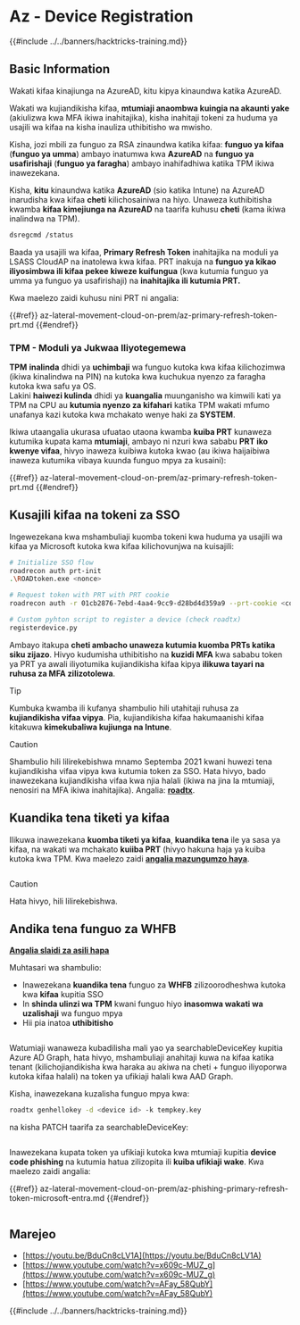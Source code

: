 # Az - Device Registration

{{#include ../../banners/hacktricks-training.md}}

## Basic Information

Wakati kifaa kinajiunga na AzureAD, kitu kipya kinaundwa katika AzureAD.

Wakati wa kujiandikisha kifaa, **mtumiaji anaombwa kuingia na akaunti yake** (akiulizwa kwa MFA ikiwa inahitajika), kisha inahitaji tokeni za huduma ya usajili wa kifaa na kisha inauliza uthibitisho wa mwisho.

Kisha, jozi mbili za funguo za RSA zinaundwa katika kifaa: **funguo ya kifaa** (**funguo ya umma**) ambayo inatumwa kwa **AzureAD** na **funguo ya usafirishaji** (**funguo ya faragha**) ambayo inahifadhiwa katika TPM ikiwa inawezekana.

Kisha, **kitu** kinaundwa katika **AzureAD** (sio katika Intune) na AzureAD inarudisha kwa kifaa **cheti** kilichosainiwa na hiyo. Unaweza kuthibitisha kwamba **kifaa kimejiunga na AzureAD** na taarifa kuhusu **cheti** (kama ikiwa inalindwa na TPM).
```bash
dsregcmd /status
```
Baada ya usajili wa kifaa, **Primary Refresh Token** inahitajika na moduli ya LSASS CloudAP na inatolewa kwa kifaa. PRT inakuja na **funguo ya kikao iliyosimbwa ili kifaa pekee kiweze kuifungua** (kwa kutumia funguo ya umma ya funguo ya usafirishaji) na **inahitajika ili kutumia PRT.**

Kwa maelezo zaidi kuhusu nini PRT ni angalia:

{{#ref}}
az-lateral-movement-cloud-on-prem/az-primary-refresh-token-prt.md
{{#endref}}

### TPM - Moduli ya Jukwaa Iliyotegemewa

**TPM** **inalinda** dhidi ya **uchimbaji** wa funguo kutoka kwa kifaa kilichozimwa (ikiwa kinalindwa na PIN) na kutoka kwa kuchukua nyenzo za faragha kutoka kwa safu ya OS.\
Lakini **haiwezi kulinda** dhidi ya **kuangalia** muunganisho wa kimwili kati ya TPM na CPU au **kutumia nyenzo za kifahari** katika TPM wakati mfumo unafanya kazi kutoka kwa mchakato wenye haki za **SYSTEM**.

Ikiwa utaangalia ukurasa ufuatao utaona kwamba **kuiba PRT** kunaweza kutumika kupata kama **mtumiaji**, ambayo ni nzuri kwa sababu **PRT iko kwenye vifaa**, hivyo inaweza kuibiwa kutoka kwao (au ikiwa haijaibiwa inaweza kutumika vibaya kuunda funguo mpya za kusaini):

{{#ref}}
az-lateral-movement-cloud-on-prem/az-primary-refresh-token-prt.md
{{#endref}}

## Kusajili kifaa na tokeni za SSO

Ingewezekana kwa mshambuliaji kuomba tokeni kwa huduma ya usajili wa kifaa ya Microsoft kutoka kwa kifaa kilichovunjwa na kuisajili:
```bash
# Initialize SSO flow
roadrecon auth prt-init
.\ROADtoken.exe <nonce>

# Request token with PRT with PRT cookie
roadrecon auth -r 01cb2876-7ebd-4aa4-9cc9-d28bd4d359a9 --prt-cookie <cookie>

# Custom pyhton script to register a device (check roadtx)
registerdevice.py
```
Ambayo itakupa **cheti ambacho unaweza kutumia kuomba PRTs katika siku zijazo**. Hivyo kudumisha uthibitisho na **kuzidi MFA** kwa sababu token ya PRT ya awali iliyotumika kujiandikisha kifaa kipya **ilikuwa tayari na ruhusa za MFA zilizotolewa**.

> [!TIP]
> Kumbuka kwamba ili kufanya shambulio hili utahitaji ruhusa za **kujiandikisha vifaa vipya**. Pia, kujiandikisha kifaa hakumaanishi kifaa kitakuwa **kimekubaliwa kujiunga na Intune**.

> [!CAUTION]
> Shambulio hili lilirekebishwa mnamo Septemba 2021 kwani huwezi tena kujiandikisha vifaa vipya kwa kutumia token za SSO. Hata hivyo, bado inawezekana kujiandikisha vifaa kwa njia halali (ikiwa na jina la mtumiaji, nenosiri na MFA ikiwa inahitajika). Angalia: [**roadtx**](https://github.com/carlospolop/hacktricks-cloud/blob/master/pentesting-cloud/azure-security/az-lateral-movement-cloud-on-prem/az-roadtx-authentication.md).

## Kuandika tena tiketi ya kifaa

Ilikuwa inawezekana **kuomba tiketi ya kifaa**, **kuandika tena** ile ya sasa ya kifaa, na wakati wa mchakato **kuiiba PRT** (hivyo hakuna haja ya kuiba kutoka kwa TPM. Kwa maelezo zaidi [**angalia mazungumzo haya**](https://youtu.be/BduCn8cLV1A).

<figure><img src="../../images/image (32).png" alt=""><figcaption></figcaption></figure>

> [!CAUTION]
> Hata hivyo, hili lilirekebishwa.

## Andika tena funguo za WHFB

[**Angalia slaidi za asili hapa**](https://dirkjanm.io/assets/raw/Windows%20Hello%20from%20the%20other%20side_nsec_v1.0.pdf)

Muhtasari wa shambulio:

- Inawezekana **kuandika tena** funguo za **WHFB** zilizoorodheshwa kutoka kwa **kifaa** kupitia SSO
- In **shinda ulinzi wa TPM** kwani funguo hiyo **inasomwa wakati wa uzalishaji** wa funguo mpya
- Hii pia inatoa **uthibitisho**

<figure><img src="../../images/image (34).png" alt=""><figcaption></figcaption></figure>

Watumiaji wanaweza kubadilisha mali yao ya searchableDeviceKey kupitia Azure AD Graph, hata hivyo, mshambuliaji anahitaji kuwa na kifaa katika tenant (kilichojiandikisha kwa haraka au akiwa na cheti + funguo iliyoporwa kutoka kifaa halali) na token ya ufikiaji halali kwa AAD Graph.

Kisha, inawezekana kuzalisha funguo mpya kwa:
```bash
roadtx genhellokey -d <device id> -k tempkey.key
```
na kisha PATCH taarifa za searchableDeviceKey:

<figure><img src="../../images/image (36).png" alt=""><figcaption></figcaption></figure>

Inawezekana kupata token ya ufikiaji kutoka kwa mtumiaji kupitia **device code phishing** na kutumia hatua zilizopita ili **kuiba ufikiaji wake**. Kwa maelezo zaidi angalia:

{{#ref}}
az-lateral-movement-cloud-on-prem/az-phishing-primary-refresh-token-microsoft-entra.md
{{#endref}}

<figure><img src="../../images/image (37).png" alt=""><figcaption></figcaption></figure>

## Marejeo

- [https://youtu.be/BduCn8cLV1A](https://youtu.be/BduCn8cLV1A)
- [https://www.youtube.com/watch?v=x609c-MUZ_g](https://www.youtube.com/watch?v=x609c-MUZ_g)
- [https://www.youtube.com/watch?v=AFay_58QubY](https://www.youtube.com/watch?v=AFay_58QubY)

{{#include ../../banners/hacktricks-training.md}}
